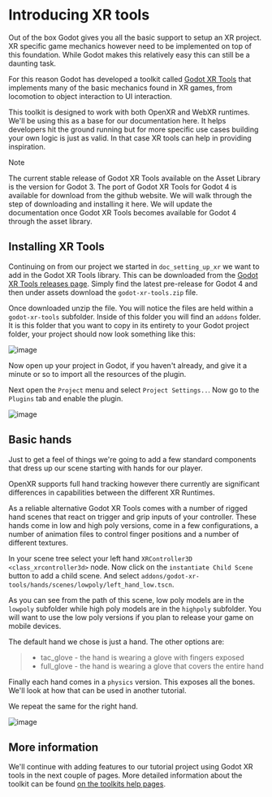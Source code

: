 # Introducing XR tools

Out of the box Godot gives you all the basic support to setup an XR
project. XR specific game mechanics however need to be implemented on
top of this foundation. While Godot makes this relatively easy this can
still be a daunting task.

For this reason Godot has developed a toolkit called [Godot XR
Tools](https://github.com/GodotVR/godot-xr-tools) that implements many
of the basic mechanics found in XR games, from locomotion to object
interaction to UI interaction.

This toolkit is designed to work with both OpenXR and WebXR runtimes.
We'll be using this as a base for our documentation here. It helps
developers hit the ground running but for more specific use cases
building your own logic is just as valid. In that case XR tools can help
in providing inspiration.

Note

The current stable release of Godot XR Tools available on the Asset
Library is the version for Godot 3. The port of Godot XR Tools for Godot
4 is available for download from the github website. We will walk
through the step of downloading and installing it here. We will update
the documentation once Godot XR Tools becomes available for Godot 4
through the asset library.

## Installing XR Tools

Continuing on from our project we started in `doc_setting_up_xr` we want
to add in the Godot XR Tools library. This can be downloaded from the
[Godot XR Tools releases
page](https://github.com/GodotVR/godot-xr-tools/releases). Simply find
the latest pre-release for Godot 4 and then under assets download the
`godot-xr-tools.zip` file.

Once downloaded unzip the file. You will notice the files are held
within a `godot-xr-tools` subfolder. Inside of this folder you will find
an `addons` folder. It is this folder that you want to copy in its
entirety to your Godot project folder, your project should now look
something like this:

![image](img/godot_xr_tools_root_folder.webp)

Now open up your project in Godot, if you haven't already, and give it a
minute or so to import all the resources of the plugin.

Next open the `Project` menu and select `Project Settings..`. Now go to
the `Plugins` tab and enable the plugin.

![image](img/godot_xr_tools_enable.webp)

## Basic hands

Just to get a feel of things we're going to add a few standard
components that dress up our scene starting with hands for our player.

OpenXR supports full hand tracking however there currently are
significant differences in capabilities between the different XR
Runtimes.

As a reliable alternative Godot XR Tools comes with a number of rigged
hand scenes that react on trigger and grip inputs of your controller.
These hands come in low and high poly versions, come in a few
configurations, a number of animation files to control finger positions
and a number of different textures.

In your scene tree select your left hand
`XRController3D <class_xrcontroller3d>` node. Now click on the
`instantiate Child Scene` button to add a child scene. And select
`addons/godot-xr-tools/hands/scenes/lowpoly/left_hand_low.tscn`.

As you can see from the path of this scene, low poly models are in the
`lowpoly` subfolder while high poly models are in the `highpoly`
subfolder. You will want to use the low poly versions if you plan to
release your game on mobile devices.

The default hand we chose is just a hand. The other options are:

> -   tac\_glove - the hand is wearing a glove with fingers exposed
> -   full\_glove - the hand is wearing a glove that covers the entire
>     hand

Finally each hand comes in a `physics` version. This exposes all the
bones. We'll look at how that can be used in another tutorial.

We repeat the same for the right hand.

![image](img/xr_tools_basic_hands.webp)

## More information

We'll continue with adding features to our tutorial project using Godot
XR tools in the next couple of pages. More detailed information about
the toolkit can be found [on the toolkits help
pages](https://godotvr.github.io/godot-xr-tools/).
